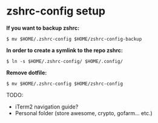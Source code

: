 # zshrc-config setup

**If you want to backup zshrc:**

```$ mv $HOME/.zshrc-config $HOME/zshrc-config-backup```

**In order to create a symlink to the repo zshrc:**

```$ ln -s $HOME/.zshrc-config/ $HOME/.config/```

**Remove dotfile:**

```$ mv $HOME/.zshrc-config $HOME/zshrc-config```

TODO:

- iTerm2 navigation guide?
- Personal folder (store awesome, crypto, gofarm... etc.)
